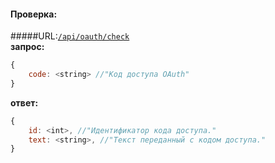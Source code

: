 #### Проверка: 
#####URL:[`/api/oauth/check`](http://funstream.tv/api/oauth/check)  
**запрос:**
```js
{
    code: <string> //"Код доступа OAuth"
}
```
**ответ:**
```js
{
    id: <int>, //"Идентификатор кода доступа."
    text: <string>, //"Текст переданный с кодом доступа."
}
```
